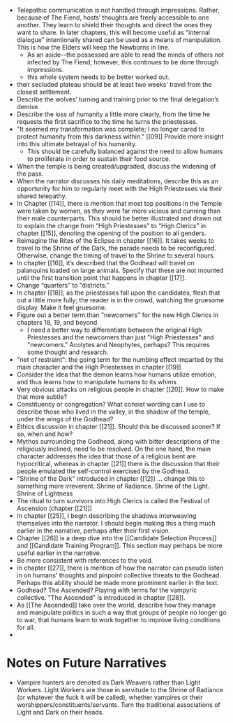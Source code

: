 - Telepathic communication is not handled through impressions. Rather, because of The Fiend, hosts’ thoughts are freely accessible to one another. They learn to shield their thoughts and direct the ones they want to share. In later chapters, this will become useful as “internal dialogue” intentionally shared can be used as a means of manipulation. This is how the Elders will keep the Newborns in line.
	- As an aside--the possessed are able to read the minds of others not infected by The Fiend; however, this continues to be done through impressions.
	- this whole system needs to be better worked out.
- their secluded plateau should be at least two weeks’ travel from the closest settlement.
- Describe the wolves’ turning and training prior to the final delegation’s demise.
- Describe the loss of humanity a little more clearly, from the time he requests the first sacrifice to the time he turns the priestesses.
- "It seemed my transformation was complete; I no longer cared to protect humanity from this darkness within." [[09]] Provide more insight into this ultimate betrayal of his humanity.
	- This should be carefully balanced against the need to allow humans to proliferate in order to sustain their food source.
- When the temple is being created/upgraded, discuss the widening of the pass.
- When the narrator discusses his daily meditations, describe this as an opportunity for him to regularly meet with the High Priestesses via their shared telepathy.
- In Chapter [[14]], there is mention that most top positions in the Temple were taken by women, as they were far more vicious and cunning than their male counterparts. This should be better illustrated and drawn out to explain the change from “High Priestesses” to “High Clerics” in chapter [[15]], denoting the opening of the position to all genders.
- Reimagine the Rites of the Eclipse in chapter [[16]]. It takes weeks to travel to the Shrine of the Dark, the parade needs to be reconfigured. Otherwise, change the timing of travel to the Shrine to several hours.
- In chapter [[16]], it’s described that the Godhead will travel on palanquins loaded on large animals. Specify that these are not mounted until the first transition point that happens in chapter [[17]].
- Change “quarters” to “districts.”
- In chapter [[18]], as the priestesses fall upon the candidates, flesh that out a little more fully; the reader is in the crowd, watching the gruesome display. Make it feel gruesome.
- Figure out a better term than "newcomers" for the new High Clerics in chapters 18, 19, and beyond
	- I need a better way to differentiate between the original High Priestesses and the newcomers than just "High Priestesses" and "newcomers." Acolytes and Neophytes, perhaps? This requires some thought and research.
- "net of restraint": the going term for the numbing effect imparted by the main character and the High Priestesses in chapter [[19]]
- Consider the idea that the demon learns how humans utilize emotion, and thus learns how to manipulate humans to its whims
- Very obvious attacks on religious people in chapter [[20]]. How to make that more subtle?
- Constituency or congregation? What consist wording can I use to describe those who lived in the valley, in the shadow of the temple, under the wings of the Godhead?
- Ethics discussion in chapter [[21]]. Should this be discussed sooner? If so, when and how?
- Mythos surrounding the Godhead, along with bitter descriptions of the religiously inclined, need to be resolved. On the one hand, the main character addresses the idea that those of a religious bent are hypocritical, whereas in chapter [[21]] there is the discussion that their people emulated the self-control exercised by the Godhead.
- "Shrine of the Dark" introduced in chapter [[12]] ... change this to something more irreverent. Shrine of Radiance. Shrine of the Light. Shrine of Lightness
- The ritual to turn survivors into High Clerics is called the Festival of Ascension (chapter [[21]])
- In chapter [[25]], I begin describing the shadows interweaving themselves into the narrator. I should begin making this a thing much earlier in the narrative, perhaps after their first vision.
- Chapter [[26]] is a deep dive into the [[Candidate Selection Process]] and [[Candidate Training Program]]. This section may perhaps be more useful earlier in the narrative.
- Be more consistent with references to the void.
- In chapter [[27]], there is mention of how the narrator can pseudo listen in on humans' thoughts and pinpoint collective threats to the Godhead. Perhaps this ability should be made more prominent earlier in the text.
- Godhead? The Ascended? Playing with terms for the vampyric collective. "The Ascended" is introduced in chapter [[28]].
- As [[The Ascended]] take over the world, describe how they manage and manipulate politics in such a way that groups of people no longer go to war, that humans learn to work together to improve living conditions for all.
- 

# Notes on Future Narratives
- Vampire hunters are denoted as Dark Weavers rather than Light Workers. Light Workers are those in servitude to the Shrine of Radiance (or whatever the fuck it will be called), whether vampires or their worshippers/constituents/servants. Turn the traditional associations of Light and Dark on their heads.